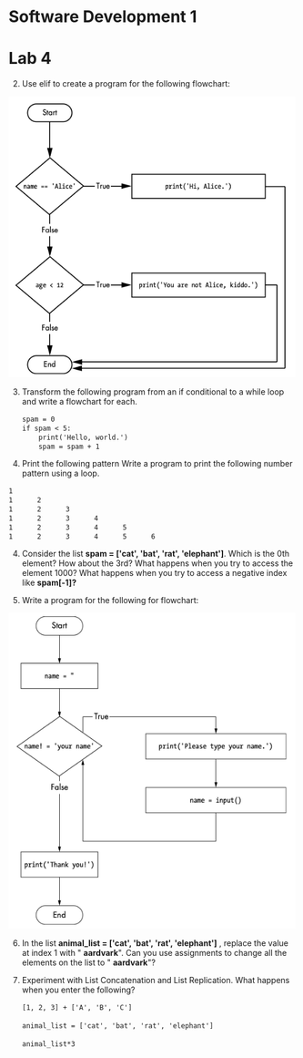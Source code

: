# Software Development 1 
# Lab 4




2. Use elif to create a program for the following flowchart:

![Alt text](img_2.png?raw=false "Flowchart Exercise 2")




3. Transform the following program from an if conditional to a while loop and write a flowchart for each.

       spam = 0
       if spam < 5:
           print('Hello, world.')
           spam = spam + 1
4. Print the following pattern
Write a program to print the following number pattern using a loop.
```
1
1      2
1      2      3
1      2      3      4
1      2      3      4      5      
1      2      3      4      5      6
```
4. Consider the list **spam = [&#39;cat&#39;, &#39;bat&#39;, &#39;rat&#39;, &#39;elephant&#39;]**. Which is the 0th element? How about the 3rd? What happens when you try to access the element 1000? What happens when you try to access a negative index like **spam[-1]?**


5. Write a program for the following for flowchart:

![Alt text](img_5.png?raw=false "Flowchart Exercise 5")



6. In the list **animal\_list = [&#39;cat&#39;, &#39;bat&#39;, &#39;rat&#39;, &#39;elephant&#39;]** , replace the value at index 1 with &quot; **aardvark**&quot;. Can you use assignments to change all the elements on the list to &quot; **aardvark**&quot;?



7. Experiment with List Concatenation and List Replication. What happens when you enter the following?

       [1, 2, 3] + ['A', 'B', 'C']
       
       animal_list = ['cat', 'bat', 'rat', 'elephant']
       
       animal_list*3



